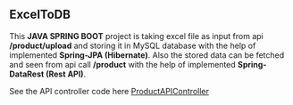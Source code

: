 ## ExcelToDB
This **JAVA SPRING BOOT** project is taking excel file as input from api **/product/upload** and storing it in MySQL database with the help of implemented **Spring-JPA (Hibernate)**.
Also the stored data can be fetched and seen from api call **/product** with the help of implemented **Spring-DataRest (Rest API)**.

See the API controller code here [ProductAPIController](https://github.com/rahulsinharj/ExcelToDB/blob/master/LibApi/src/main/java/com/libapi/controller/ProductController.java) 
